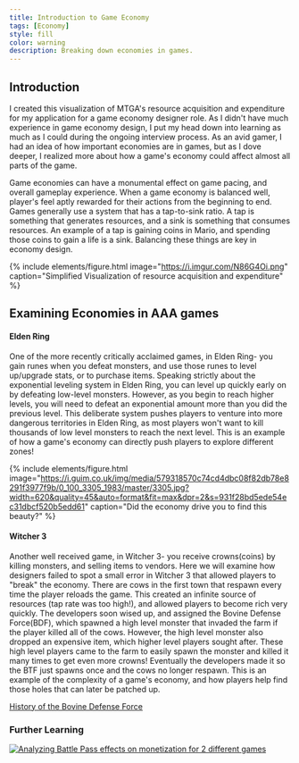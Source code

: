 ```yaml
---
title: Introduction to Game Economy
tags: [Economy]
style: fill
color: warning
description: Breaking down economies in games.
---
```


## Introduction

I created this visualization of MTGA's resource acquisition and expenditure for my application for a game economy designer role. As I didn't have much experience in game economy design, I put my head down into learning as much as I could during the ongoing interview process. As an avid gamer, I had an idea of how important economies are in games, but as I dove deeper, I realized more about how a game's economy could affect almost all parts of the game. 

Game economies can have a monumental effect on game pacing, and overall gameplay experience. When a game economy is balanced well, player's feel aptly rewarded for their actions from the beginning to end. Games generally use a system that has a tap-to-sink ratio. A tap is something that generates resources, and a sink is something that consumes resources. An example of a tap is gaining coins in Mario, and spending those coins to gain a life is a sink. Balancing these things are key in economy design.

{% include elements/figure.html image="https://i.imgur.com/N86G4Oi.png" caption="Simplified Visualization of resource acquisition and expenditure" %}

## Examining Economies in AAA games

#### Elden Ring
One of the more recently critically acclaimed games, in Elden Ring- you gain runes when you defeat monsters, and use those runes to level up/upgrade stats, or to purchase items. Speaking strictly about the exponential leveling system in Elden Ring, you can level up quickly early on by defeating low-level monsters. However, as you begin to reach higher levels, you will need to defeat an exponential amount more than you did the previous level. This deliberate system pushes players to venture into more dangerous territories in Elden Ring, as most players won't want to kill thousands of low level monsters to reach the next level. This is an example of how a game's economy can directly push players to explore different zones!

{% include elements/figure.html image="https://i.guim.co.uk/img/media/579318570c74cd4dbc08f82db78e8291f3977f9b/0_100_3305_1983/master/3305.jpg?width=620&quality=45&auto=format&fit=max&dpr=2&s=931f28bd5ede54ec31dbcf520b5edd61" caption="Did the economy drive you to find this beauty?" %}


#### Witcher 3
Another well received game, in Witcher 3- you receive crowns(coins) by killing monsters, and selling items to vendors. Here we will examine how designers failed to spot a small error in Witcher 3 that allowed players to "break" the economy. There are cows in the first town that respawn every time the player reloads the game. This created an infinite source of resources (tap rate was too high!), and allowed players to become rich very quickly. The developers soon wised up, and assigned the Bovine Defense Force(BDF), which spawned a high level monster that invaded the farm if the player killed all of the cows. However, the high level monster also dropped an expensive item, which higher level players sought after. These high level players came to the farm to easily spawn the monster and killed it many times to get even more crowns! Eventually the developers made it so the BTF just spawns once and the cows no longer respawn. This is an example of the complexity of a game's economy, and how players  help find those holes that can later be patched up.

[History of the Bovine Defense Force](
https://static.wikia.nocookie.net/witcher/images/3/34/Tw3_bovine_defense_force.jpg/revision/latest/scale-to-width-down/350?cb=20190804235202)

### Further Learning

[![Analyzing Battle Pass effects on monetization for 2 different games](https://i.ytimg.com/vi/EOhHYhoBovA/hqdefault.jpg?s…AFwAcABBg==&rs=AOn4CLCiEAZrIcRc1xv0c62EdoAE-coH9w)](https://www.youtube.com/watch?v=EOhHYhoBovA&ab_channel=GameMakers)
